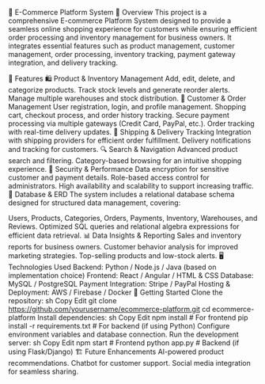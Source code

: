 🛒 E-Commerce Platform System
📌 Overview
This project is a comprehensive E-commerce Platform System designed to provide a seamless online shopping experience for customers while ensuring efficient order processing and inventory management for business owners. It integrates essential features such as product management, customer management, order processing, inventory tracking, payment gateway integration, and delivery tracking.

🎯 Features
🛍️ Product & Inventory Management
Add, edit, delete, and categorize products.
Track stock levels and generate reorder alerts.
Manage multiple warehouses and stock distribution.
👥 Customer & Order Management
User registration, login, and profile management.
Shopping cart, checkout process, and order history tracking.
Secure payment processing via multiple gateways (Credit Card, PayPal, etc.).
Order tracking with real-time delivery updates.
🚚 Shipping & Delivery Tracking
Integration with shipping providers for efficient order fulfillment.
Delivery notifications and tracking for customers.
🔍 Search & Navigation
Advanced product search and filtering.
Category-based browsing for an intuitive shopping experience.
🔐 Security & Performance
Data encryption for sensitive customer and payment details.
Role-based access control for administrators.
High availability and scalability to support increasing traffic.
💾 Database & ERD
The system includes a relational database schema designed for structured data management, covering:

Users, Products, Categories, Orders, Payments, Inventory, Warehouses, and Reviews.
Optimized SQL queries and relational algebra expressions for efficient data retrieval.
📊 Data Insights & Reporting
Sales and inventory reports for business owners.
Customer behavior analysis for improved marketing strategies.
Top-selling products and low-stock alerts.
🖥️ Technologies Used
Backend: Python / Node.js / Java (based on implementation choice)
Frontend: React / Angular / HTML & CSS
Database: MySQL / PostgreSQL
Payment Integration: Stripe / PayPal
Hosting & Deployment: AWS / Firebase / Docker
🚀 Getting Started
Clone the repository:
sh
Copy
Edit
git clone https://github.com/yourusername/ecommerce-platform.git
cd ecommerce-platform
Install dependencies:
sh
Copy
Edit
npm install  # For frontend
pip install -r requirements.txt  # For backend (if using Python)
Configure environment variables and database connection.
Run the development server:
sh
Copy
Edit
npm start  # Frontend
python app.py  # Backend (if using Flask/Django)
🏗️ Future Enhancements
AI-powered product recommendations.
Chatbot for customer support.
Social media integration for seamless sharing.
